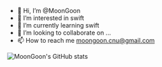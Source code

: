 - 👋 Hi, I’m @MoonGoon
- 👀 I’m interested in swift
- 🌱 I’m currently learning swift
- 💞️ I’m looking to collaborate on ...
- 📫 How to reach me moongoon.cnu@gmail.com

<!---
glass2300/glass2300 is a ✨ special ✨ repository because its `README.md` (this file) appears on your GitHub profile.
You can click the Preview link to take a look at your changes.
--->
![MoonGoon's GitHub stats](https://github-readme-stats.vercel.app/api?username=glass2300&show_icons=true&theme=radical)
